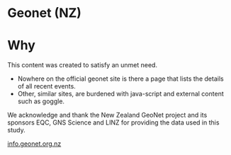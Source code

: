 # Geonet (NZ)

# Why
This content was created to satisfy an unmet need.
  * Nowhere on the official geonet site is there a page that lists
    the details of all recent events.
  * Other, similar sites, are burdened with java-script and external
    content such as goggle.

We acknowledge and thank the New Zealand GeoNet project and its sponsors 
EQC, GNS Science and LINZ for providing the data used in this study.

[info.geonet.org.nz](http://info.geonet.org.nz/)
